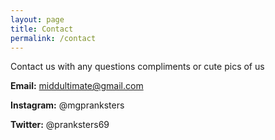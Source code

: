 ```yaml
---
layout: page
title: Contact
permalink: /contact
---
```


Contact us with any questions compliments or cute pics of us

**Email:** middultimate@gmail.com

**Instagram:** @mgpranksters

**Twitter:** @pranksters69
